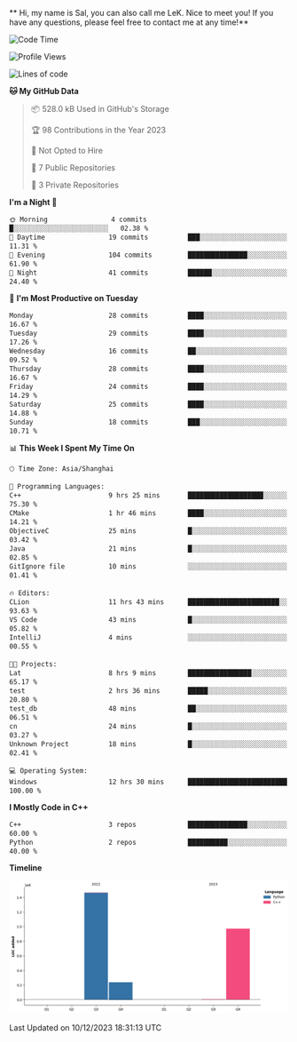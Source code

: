 **  Hi, my name is Sal, you can also call me LeK. Nice to meet you! If you have any questions, please feel free to contact me at any time!**

<!--START_SECTION:waka-->
![Code Time](http://img.shields.io/badge/Code%20Time-76%20hrs%206%20mins-blue)

![Profile Views](http://img.shields.io/badge/Profile%20Views-9-blue)

![Lines of code](https://img.shields.io/badge/From%20Hello%20World%20I%27ve%20Written-2.7%20million%20lines%20of%20code-blue)

**🐱 My GitHub Data** 

> 📦 528.0 kB Used in GitHub's Storage 
 > 
> 🏆 98 Contributions in the Year 2023
 > 
> 🚫 Not Opted to Hire
 > 
> 📜 7 Public Repositories 
 > 
> 🔑 3 Private Repositories 
 > 
**I'm a Night 🦉** 

```text
🌞 Morning                4 commits           █░░░░░░░░░░░░░░░░░░░░░░░░   02.38 % 
🌆 Daytime                19 commits          ███░░░░░░░░░░░░░░░░░░░░░░   11.31 % 
🌃 Evening                104 commits         ███████████████░░░░░░░░░░   61.90 % 
🌙 Night                  41 commits          ██████░░░░░░░░░░░░░░░░░░░   24.40 % 
```
📅 **I'm Most Productive on Tuesday** 

```text
Monday                   28 commits          ████░░░░░░░░░░░░░░░░░░░░░   16.67 % 
Tuesday                  29 commits          ████░░░░░░░░░░░░░░░░░░░░░   17.26 % 
Wednesday                16 commits          ██░░░░░░░░░░░░░░░░░░░░░░░   09.52 % 
Thursday                 28 commits          ████░░░░░░░░░░░░░░░░░░░░░   16.67 % 
Friday                   24 commits          ████░░░░░░░░░░░░░░░░░░░░░   14.29 % 
Saturday                 25 commits          ████░░░░░░░░░░░░░░░░░░░░░   14.88 % 
Sunday                   18 commits          ███░░░░░░░░░░░░░░░░░░░░░░   10.71 % 
```


📊 **This Week I Spent My Time On** 

```text
🕑︎ Time Zone: Asia/Shanghai

💬 Programming Languages: 
C++                      9 hrs 25 mins       ███████████████████░░░░░░   75.30 % 
CMake                    1 hr 46 mins        ████░░░░░░░░░░░░░░░░░░░░░   14.21 % 
ObjectiveC               25 mins             █░░░░░░░░░░░░░░░░░░░░░░░░   03.42 % 
Java                     21 mins             █░░░░░░░░░░░░░░░░░░░░░░░░   02.85 % 
GitIgnore file           10 mins             ░░░░░░░░░░░░░░░░░░░░░░░░░   01.41 % 

🔥 Editors: 
CLion                    11 hrs 43 mins      ███████████████████████░░   93.63 % 
VS Code                  43 mins             █░░░░░░░░░░░░░░░░░░░░░░░░   05.82 % 
IntelliJ                 4 mins              ░░░░░░░░░░░░░░░░░░░░░░░░░   00.55 % 

🐱‍💻 Projects: 
Lat                      8 hrs 9 mins        ████████████████░░░░░░░░░   65.17 % 
test                     2 hrs 36 mins       █████░░░░░░░░░░░░░░░░░░░░   20.80 % 
test_db                  48 mins             ██░░░░░░░░░░░░░░░░░░░░░░░   06.51 % 
cn                       24 mins             █░░░░░░░░░░░░░░░░░░░░░░░░   03.27 % 
Unknown Project          18 mins             █░░░░░░░░░░░░░░░░░░░░░░░░   02.41 % 

💻 Operating System: 
Windows                  12 hrs 30 mins      █████████████████████████   100.00 % 
```

**I Mostly Code in C++** 

```text
C++                      3 repos             ███████████████░░░░░░░░░░   60.00 % 
Python                   2 repos             ██████████░░░░░░░░░░░░░░░   40.00 % 
```



**Timeline**

![Lines of Code chart](https://raw.githubusercontent.com/LeKZzzz/LeKZzzz/master/assets/bar_graph.png)


 Last Updated on 10/12/2023 18:31:13 UTC
<!--END_SECTION:waka-->
